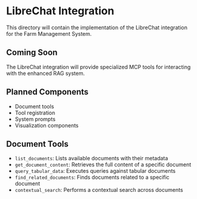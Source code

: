 # LibreChat Integration

This directory will contain the implementation of the LibreChat integration for the Farm Management System.

## Coming Soon

The LibreChat integration will provide specialized MCP tools for interacting with the enhanced RAG system.

## Planned Components

- Document tools
- Tool registration
- System prompts
- Visualization components

## Document Tools

- `list_documents`: Lists available documents with their metadata
- `get_document_content`: Retrieves the full content of a specific document
- `query_tabular_data`: Executes queries against tabular documents
- `find_related_documents`: Finds documents related to a specific document
- `contextual_search`: Performs a contextual search across documents 